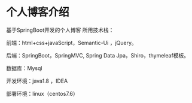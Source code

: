 # 个人博客介绍
基于SpringBoot开发的个人博客
所用技术栈：

前端：html+css+javaScript，Semantic-Ui ，jQuery。

后端：SpringBoot，SpringMVC, Spring Data Jpa，Shiro，thymeleaf模板。

数据库：Mysql

开发环境：java1.8 ，IDEA

部署环境：linux（centos7.6）





